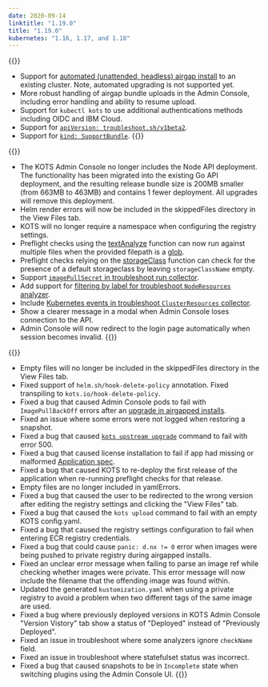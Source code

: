 ```yaml
---
date: 2020-09-14
linktitle: "1.19.0"
title: "1.19.0"
kubernetes: "1.16, 1.17, and 1.18"
---
```


{{<features>}}
  * Support for [automated (unattended, headless) airgap install](/kotsadm/installing/automating/#airgap-install) to an existing cluster. Note, automated upgrading is not supported yet.
  * More robust handling of airgap bundle uploads in the Admin Console, including error handling and ability to resume upload.
  * Support for `kubectl kots` to use additional authentications methods including OIDC and IBM Cloud.
  * Support for [`apiVersion: troubleshoot.sh/v1beta2`](https://troubleshoot.sh/docs/v1beta2/).
  * Support for [`kind: SupportBundle`](https://troubleshoot.sh/docs/support-bundle/introduction/).
{{</features>}}

{{<changes>}}
  * The KOTS Admin Console no longer includes the Node API deployment. The functionality has been migrated into the existing Go API deployment, and the resulting release bundle size is 200MB smaller (from 663MB to 463MB) and contains 1 fewer deployment. All upgrades will remove this deployment.
  * Helm render errors will now be included in the skippedFiles directory in the View Files tab.
  * KOTS will no longer require a namespace when configuring the registry settings.
  * Preflight checks using the [textAnalyze](https://troubleshoot.sh/docs/analyze/regex/) function can now run against multiple files when the provided filepath is a [glob](https://golang.org/pkg/path/filepath/#Glob).
  * Preflight checks relying on the [storageClass](https://troubleshoot.sh/docs/analyze/storage-class/) function can check for the presence of a default storageclass by leaving `storageClassName` empty.
  * Support [`imagePullSecret` in troubleshoot run collector](https://troubleshoot.sh/docs/collect/run/#using-opaque-secrets).
  * Add support for [filtering by label for troubleshoot `NodeResources` analyzer](https://troubleshoot.sh/docs/analyze/node-resources/#filter-by-labels).
  * Include [Kubernetes events in troubleshoot `ClusterResources` collector](https://troubleshoot.sh/docs/collect/cluster-resources/#cluster-resourceseventsnamespacejson).
  * Show a clearer message in a modal when Admin Console loses connection to the API.
  * Admin Console will now redirect to the login page automatically when session becomes invalid.
{{</changes>}}

{{<fixes>}}
  * Empty files will no longer be included in the skippedFiles directory in the View Files tab.
  * Fixed support of `helm.sh/hook-delete-policy` annotation. Fixed transpiling to `kots.io/hook-delete-policy`.
  * Fixed a bug that caused Admin Console pods to fail with `ImagePullBackOff` errors after an [upgrade in airgapped installs](/kotsadm/updating/updating-admin-console/#airgap-installations).
  * Fixed an issue where some errors were not logged when restoring a snapshot.
  * Fixed a bug that caused [`kots upstream upgrade`](/kots-cli/upstream/) command to fail with error 500.
  * Fixed a bug that caused license installation to fail if app had missing or malformed [Application spec](/reference/v1beta1/application/).
  * Fixed a bug that caused KOTS to re-deploy the first release of the application when re-running preflight checks for that release.
  * Empty files are no longer included in yamlErrors.
  * Fixed a bug that caused the user to be redirected to the wrong version after editing the registry settings and clicking the "View Files" tab.
  * Fixed a bug that caused the `kots upload` command to fail with an empty KOTS config.yaml.
  * Fixed a bug that caused the registry settings configuration to fail when entering ECR registry credentials.
  * Fixed a bug that could cause `panic: d.nx != 0` error when images were being pushed to private registry during airgapped installs.
  * Fixed an unclear error message when failing to parse an image ref while checking whether images were private. This error message will now include the filename that the offending image was found within.
  * Updated the generated `kustomization.yaml` when using a private registry to avoid a problem when two different tags of the same image are used.
  * Fixed a bug where previously deployed versions in KOTS Admin Console "Version Vistory" tab show a status of "Deployed" instead of "Previously Deployed".
  * Fixed an issue in troubleshoot where some analyzers ignore `checkName` field.
  * Fixed an issue in troubleshoot where statefulset status was incorrect.
  * Fixed a bug that caused snapshots to be in `Incomplete` state when switching plugins using the Admin Console UI.
{{</fixes>}}

